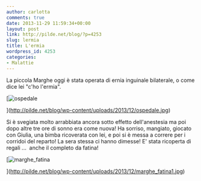 ```yaml
---
author: carlotta
comments: true
date: 2013-11-29 11:59:34+00:00
layout: post
link: http://pilde.net/blog/?p=4253
slug: lermia
title: L'ermia
wordpress_id: 4253
categories:
- Malattie
---
```


La piccola Marghe oggi è stata operata di ernia inguinale bilaterale, o come dice lei "c'ho l'ermia".

[![ospedale](http://pilde.net/blog/wp-content/uploads/2013/12/ospedale.jpg)


](http://pilde.net/blog/wp-content/uploads/2013/12/ospedale.jpg)


Si è svegiata molto arrabbiata ancora sotto effetto dell'anestesia ma poi dopo altre tre ore di sonno era come nuova! Ha sorriso, mangiato, giocato con Giulia, una bimba ricoverata con lei, e poi si è messa a correre per i corridoi del reparto! La sera stessa ci hanno dimesse! E' stata ricoperta di regali ...  anche il completo da fatina!

[![marghe_fatina](http://pilde.net/blog/wp-content/uploads/2013/12/marghe_fatina1.jpg)


](http://pilde.net/blog/wp-content/uploads/2013/12/marghe_fatina1.jpg)





